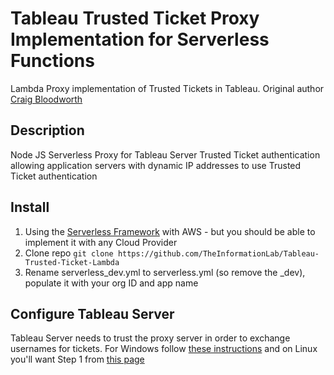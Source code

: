 # Tableau Trusted Ticket Proxy Implementation for Serverless Functions

Lambda Proxy implementation of Trusted Tickets in Tableau.
Original author [Craig Bloodworth](https://github.com/TheInformationLab/TableauTrustedTicketProxy)

## Description

Node JS Serverless Proxy for Tableau Server Trusted Ticket authentication allowing application servers with dynamic IP addresses to use Trusted Ticket authentication

## Install

1. Using the [Serverless Framework](https://serverless.com/) with AWS - but you should be able to implement it with any Cloud Provider
2. Clone repo `git clone https://github.com/TheInformationLab/Tableau-Trusted-Ticket-Lambda`
3. Rename serverless_dev.yml to serverless.yml (so remove the \_dev), populate it with your org ID and app name

## Configure Tableau Server

Tableau Server needs to trust the proxy server in order to exchange usernames for tickets. For Windows follow [these instructions](https://onlinehelp.tableau.com/current/server/en-us/trusted_auth_trustIP.htm) and on Linux you'll want Step 1 from [this page](http://onlinehelp.tableau.com/current/server-linux/en-us/trusted_auth_config_linux.htm)
